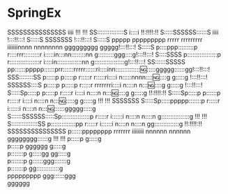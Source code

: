 # SpringEx
                                                                                                                
                                                                                                                
   SSSSSSSSSSSSSSS                                         iiii                                        !!!  !!! 
 SS:::::::::::::::S                                       i::::i                                      !!:!!!!:!!
S:::::SSSSSS::::::S                                        iiii                                       !:::!!:::!
S:::::S     SSSSSSS                                                                                   !:::!!:::!
S:::::S           ppppp   ppppppppp   rrrrr   rrrrrrrrr  iiiiiiinnnn  nnnnnnnn       ggggggggg   ggggg!:::!!:::!
S:::::S           p::::ppp:::::::::p  r::::rrr:::::::::r i:::::in:::nn::::::::nn    g:::::::::ggg::::g!:::!!:::!
 S::::SSSS        p:::::::::::::::::p r:::::::::::::::::r i::::in::::::::::::::nn  g:::::::::::::::::g!:::!!:::!
  SS::::::SSSSS   pp::::::ppppp::::::prr::::::rrrrr::::::ri::::inn:::::::::::::::ng::::::ggggg::::::gg!:::!!:::!
    SSS::::::::SS  p:::::p     p:::::p r:::::r     r:::::ri::::i  n:::::nnnn:::::ng:::::g     g:::::g !:::!!:::!
       SSSSSS::::S p:::::p     p:::::p r:::::r     rrrrrrri::::i  n::::n    n::::ng:::::g     g:::::g !:::!!:::!
            S:::::Sp:::::p     p:::::p r:::::r            i::::i  n::::n    n::::ng:::::g     g:::::g !!:!!!!:!!
            S:::::Sp:::::p    p::::::p r:::::r            i::::i  n::::n    n::::ng::::::g    g:::::g  !!!  !!! 
SSSSSSS     S:::::Sp:::::ppppp:::::::p r:::::r           i::::::i n::::n    n::::ng:::::::ggggg:::::g           
S::::::SSSSSS:::::Sp::::::::::::::::p  r:::::r           i::::::i n::::n    n::::n g::::::::::::::::g  !!!  !!! 
S:::::::::::::::SS p::::::::::::::pp   r:::::r           i::::::i n::::n    n::::n  gg::::::::::::::g !!:!!!!:!!
 SSSSSSSSSSSSSSS   p::::::pppppppp     rrrrrrr           iiiiiiii nnnnnn    nnnnnn    gggggggg::::::g  !!!  !!! 
                   p:::::p                                                                    g:::::g           
                   p:::::p                                                        gggggg      g:::::g           
                  p:::::::p                                                       g:::::gg   gg:::::g           
                  p:::::::p                                                        g::::::ggg:::::::g           
                  p:::::::p                                                         gg:::::::::::::g            
                  ppppppppp                                                           ggg::::::ggg              
                                                                                         gggggg                 
